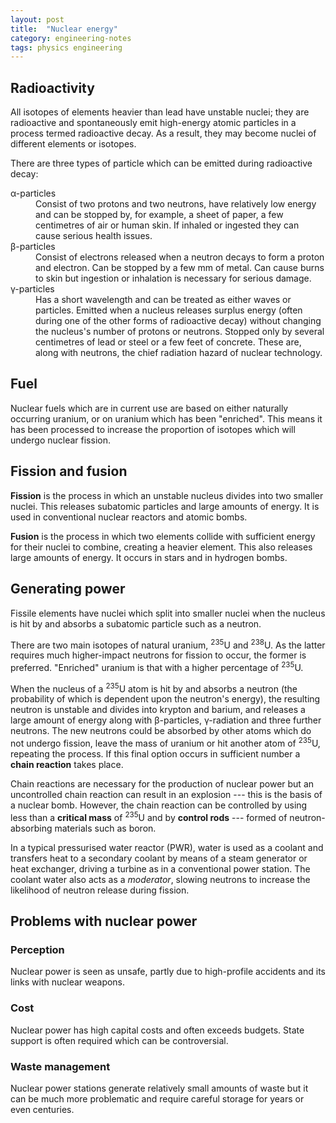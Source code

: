 ```yaml
---
layout: post
title:  "Nuclear energy"
category: engineering-notes
tags: physics engineering
---
```


## Radioactivity

All isotopes of elements heavier than lead have unstable nuclei; they
are radioactive and spontaneously emit high-energy atomic particles in
a process termed radioactive decay. As a result, they may become
nuclei of different elements or isotopes.

There are three types of particle which can be emitted during
radioactive decay:

<dl>
<dt>α-particles</dt>
<dd>Consist of two protons and two neutrons, have relatively low energy
and can be stopped by, for example, a sheet of paper, a few centimetres
of air or human skin. If inhaled or ingested they can cause serious
health issues.</dd>
<dt>β-particles</dt>
<dd>Consist of electrons released when a neutron decays to form a proton
and electron. Can be stopped by a few mm of metal. Can cause burns to skin
but ingestion or inhalation is necessary for serious damage.</dd>
<dt>γ-particles</dt>
<dd>Has a short wavelength and can be treated as either waves or particles.
Emitted when a nucleus releases surplus energy (often during one of the
other forms of radioactive decay) without changing the nucleus's number
of protons or neutrons. Stopped only by several centimetres of lead or steel
or a few feet of concrete. These are, along with neutrons, the chief
radiation hazard of nuclear technology.</dd>
</dl>

## Fuel

Nuclear fuels which are in current use are based on either naturally
occurring uranium, or on uranium which has been "enriched". This means
it has been processed to increase the proportion of isotopes which
will undergo nuclear fission.

## Fission and fusion

**Fission** is the process in which an unstable nucleus divides into
two smaller nuclei. This releases subatomic particles and large
amounts of energy. It is used in conventional nuclear reactors and
atomic bombs.

**Fusion** is the process in which two elements collide with
sufficient energy for their nuclei to combine, creating a heavier
element. This also releases large amounts of energy. It occurs in
stars and in hydrogen bombs.

## Generating power

Fissile elements have nuclei which split into smaller nuclei when the
nucleus is hit by and absorbs a subatomic particle such as a neutron.

There are two main isotopes of natural uranium, <sup>235</sup>U and
<sup>238</sup>U. As the latter requires much higher-impact neutrons
for fission to occur, the former is preferred. "Enriched" uranium is
that with a higher percentage of <sup>235</sup>U.

When the nucleus of a <sup>235</sup>U atom is hit by and absorbs a
neutron (the probability of which is dependent upon the neutron's
energy), the resulting neutron is unstable and divides into krypton
and barium, and releases a large amount of energy along with
β-particles, γ-radiation and three further neutrons. The new neutrons
could be absorbed by other atoms which do not undergo fission, leave
the mass of uranium or hit another atom of <sup>235</sup>U, repeating
the process. If this final option occurs in sufficient number a
**chain reaction** takes place.

Chain reactions are necessary for the production of nuclear power but
an uncontrolled chain reaction can result in an explosion --- this is
the basis of a nuclear bomb. However, the chain reaction can be
controlled by using less than a **critical mass** of <sup>235</sup>U
and by **control rods** --- formed of neutron-absorbing materials such
as boron.

In a typical pressurised water reactor (PWR), water is used as a
coolant and transfers heat to a secondary coolant by means of a steam
generator or heat exchanger, driving a turbine as in a conventional
power station. The coolant water also acts as a _moderator_, slowing
neutrons to increase the likelihood of neutron release during fission.

## Problems with nuclear power

### Perception

Nuclear power is seen as unsafe, partly due to high-profile accidents
and its links with nuclear weapons.

### Cost

Nuclear power has high capital costs and often exceeds budgets. State
support is often required which can be controversial.

### Waste management

Nuclear power stations generate relatively small amounts of waste but
it can be much more problematic and require careful storage for years
or even centuries.